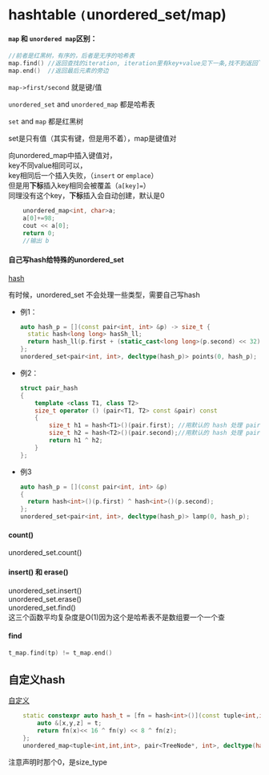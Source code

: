 # hashtable `(`unordered_set/map)

#### `map` 和 `unordered map`区别：

```c++
//前者是红黑树，有序的，后者是无序的哈希表
map.find() //返回查找的iteration, iteration里有key+value见下一条,找不到返回`map.end()`
map.end()  //返回最后元素的旁边
```

`map->first/second` 就是键/值

`unordered_set` and `unordered_map` 都是哈希表

`set` and `map` 都是红黑树

set是只有值（其实有键，但是用不着），map是键值对

向unordered_map中插入键值对，\
key不同value相同可以，\
key相同后一个插入失败，（`insert` or `emplace`）\
但是用**下标**插入key相同会被覆盖（`a[key]=`）\
同理没有这个key，**下标**插入会自动创建，默认是0
```cpp
    unordered_map<int, char>a;
    a[0]+=98;
    cout << a[0];
    return 0;
    //输出 b
```

#### 自己写hash给特殊的unordered_set
[hash](hash和自构建hash函数给hashset.md)

有时候，unordered_set 不会处理一些类型，需要自己写hash
- 例1：
  ```cpp
  auto hash_p = [](const pair<int, int> &p) -> size_t {
    static hash<long long> hasSh_ll;
    return hash_ll(p.first + (static_cast<long long>(p.second) << 32));
  };
  unordered_set<pair<int, int>, decltype(hash_p)> points(0, hash_p);
  ```
- 例2：
  ```cpp
  struct pair_hash
  {
      template <class T1, class T2>
      size_t operator () (pair<T1, T2> const &pair) const
      {
          size_t h1 = hash<T1>()(pair.first); //用默认的 hash 处理 pair 中的第一个数据 X1
          size_t h2 = hash<T2>()(pair.second);//用默认的 hash 处理 pair 中的第二个数据 X2
          return h1 ^ h2;
      }
  };
  ```
- 例3
  ```cpp
  auto hash_p = [](const pair<int, int> &p)
  {
    return hash<int>()(p.first) ^ hash<int>()(p.second);
  };
  unordered_set<pair<int, int>, decltype(hash_p)> lamp(0, hash_p);
  ```

#### count()
unordered_set.count()

#### insert() 和 erase()
unordered_set.insert()\
unordered_set.erase()\
unordered_set.find()\
这三个函数平均复杂度是O(1)因为这个是哈希表不是数组要一个一个查

#### find
```cpp
t_map.find(tp) != t_map.end()
```

## 自定义hash
[自定义](hash和自构建hash函数给hashset.md)
```cpp
    static constexpr auto hash_t = [fn = hash<int>()](const tuple<int,int,int>& t)->size_t{
        auto &[x,y,z] = t;
        return fn(x)<< 16 ^ fn(y) << 8 ^ fn(z);
    };
    unordered_map<tuple<int,int,int>, pair<TreeNode*, int>, decltype(hash_t)> t_map{0, hash_t};
```
注意声明时那个0，是size_type
